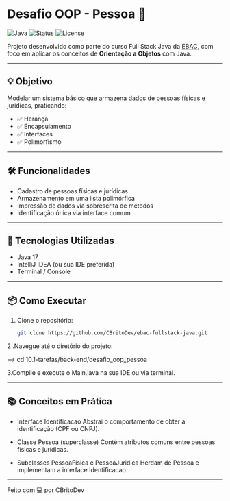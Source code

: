# Desafio OOP - Pessoa 👤

![Java](https://img.shields.io/badge/Java-ED8B00?style=for-the-badge&logo=java&logoColor=white)
![Status](https://img.shields.io/badge/status-concluído-brightgreen?style=for-the-badge)
![License](https://img.shields.io/badge/license-MIT-blue?style=for-the-badge)

Projeto desenvolvido como parte do curso Full Stack Java da [EBAC](https://ebaconline.com.br/), com foco em aplicar os conceitos de **Orientação a Objetos** com Java.

---

## 💡 Objetivo

Modelar um sistema básico que armazena dados de pessoas físicas e jurídicas, praticando:

- ✅ Herança  
- ✅ Encapsulamento  
- ✅ Interfaces  
- ✅ Polimorfismo  

---

## 🛠️ Funcionalidades

- Cadastro de pessoas físicas e jurídicas
- Armazenamento em uma lista polimórfica
- Impressão de dados via sobrescrita de métodos
- Identificação única via interface comum

---

## 🧪 Tecnologias Utilizadas

- Java 17
- IntelliJ IDEA (ou sua IDE preferida)
- Terminal / Console

---

## 📦 Como Executar

1. Clone o repositório:
   ```bash
   git clone https://github.com/CBritoDev/ebac-fullstack-java.git
2 .Navegue até o diretório do projeto:
 
--> cd 10.1-tarefas/back-end/desafio_oop_pessoa

3.Compile e execute o Main.java na sua IDE ou via terminal.

---

## 📚 Conceitos em Prática

- Interface Identificacao
Abstrai o comportamento de obter a identificação (CPF ou CNPJ).

 - Classe Pessoa (superclasse)
Contém atributos comuns entre pessoas físicas e jurídicas.

 - Subclasses PessoaFisica e PessoaJuridica
Herdam de Pessoa e implementam a interface Identificacao.

---

Feito com 💻 por CBritoDev
